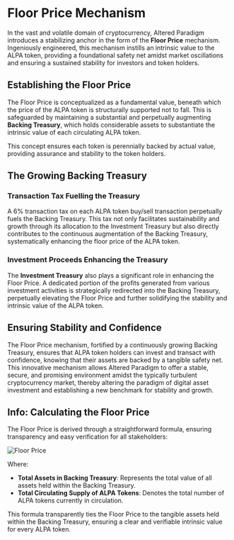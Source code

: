 # Floor Price Mechanism

In the vast and volatile domain of cryptocurrency, Altered Paradigm introduces a stabilizing anchor in the form of the **Floor Price** mechanism. Ingeniously engineered, this mechanism instills an intrinsic value to the ALPA token, providing a foundational safety net amidst market oscillations and ensuring a sustained stability for investors and token holders.

## Establishing the Floor Price

The Floor Price is conceptualized as a fundamental value, beneath which the price of the ALPA token is structurally supported not to fall. This is safeguarded by maintaining a substantial and perpetually augmenting **Backing Treasury**, which holds considerable assets to substantiate the intrinsic value of each circulating ALPA token.

This concept ensures each token is perennially backed by actual value, providing assurance and stability to the token holders.

## The Growing Backing Treasury

### Transaction Tax Fuelling the Treasury

A 6% transaction tax on each ALPA token buy/sell transaction perpetually fuels the Backing Treasury. This tax not only facilitates sustainability and growth through its allocation to the Investment Treasury but also directly contributes to the continuous augmentation of the Backing Treasury, systematically enhancing the floor price of the ALPA token.

### Investment Proceeds Enhancing the Treasury

The **Investment Treasury** also plays a significant role in enhancing the Floor Price. A dedicated portion of the profits generated from various investment activities is strategically redirected into the Backing Treasury, perpetually elevating the Floor Price and further solidifying the stability and intrinsic value of the ALPA token.

## Ensuring Stability and Confidence

The Floor Price mechanism, fortified by a continuously growing Backing Treasury, ensures that ALPA token holders can invest and transact with confidence, knowing that their assets are backed by a tangible safety net. This innovative mechanism allows Altered Paradigm to offer a stable, secure, and promising environment amidst the typically turbulent cryptocurrency market, thereby altering the paradigm of digital asset investment and establishing a new benchmark for stability and growth.

## Info: Calculating the Floor Price

The Floor Price is derived through a straightforward formula, ensuring transparency and easy verification for all stakeholders:

![Floor Price](/img/floor-price.png)

Where:

- **Total Assets in Backing Treasury**: Represents the total value of all assets held within the Backing Treasury.
- **Total Circulating Supply of ALPA Tokens**: Denotes the total number of ALPA tokens currently in circulation.

This formula transparently ties the Floor Price to the tangible assets held within the Backing Treasury, ensuring a clear and verifiable intrinsic value for every ALPA token.
